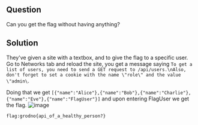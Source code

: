 ## Question
Can you get the flag without having anything?

## Solution
They've given a site with a textbox, and to give the flag to a specific user.\
Go to Networks tab and reload the site, you get a message saying `To get a list of users, you need to send a GET request to /api/users.\nAlso, don't forget to set a cookie with the name \"role\" and the value \"admin\`.

Doing that we get `[{"name":"Alice"},{"name":"Bob"},{"name":"Charlie"},{"name":"Eve"},{"name":"FlagUser"}]` and upon entering FlagUser we get the flag.
![image](https://github.com/user-attachments/assets/50881674-3249-43ec-8e48-13ef19a3c16c)

`flag:grodno{api_of_a_healthy_person?}`

